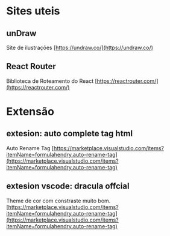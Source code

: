 # Sites uteis

## unDraw

Site de ilustrações
[https://undraw.co/](https://undraw.co/)

## React Router

Biblioteca de Roteamento do React
[https://reactrouter.com/](https://reactrouter.com/)

# Extensão

## extesion: auto complete tag html

Auto Rename Tag
[https://marketplace.visualstudio.com/items?itemName=formulahendry.auto-rename-tag](https://marketplace.visualstudio.com/items?itemName=formulahendry.auto-rename-tag)


## extesion vscode: dracula offcial

Theme de cor com constraste muito bom.
[https://marketplace.visualstudio.com/items?itemName=formulahendry.auto-rename-tag](https://marketplace.visualstudio.com/items?itemName=formulahendry.auto-rename-tag)